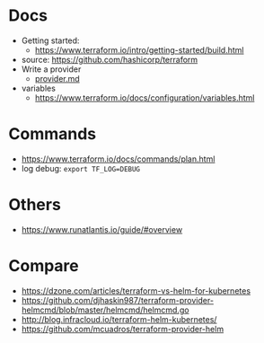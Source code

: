 # Docs
* Getting started: 
  * https://www.terraform.io/intro/getting-started/build.html
* source: https://github.com/hashicorp/terraform
* Write a provider
  * [provider.md](provider.md)
* variables
  * https://www.terraform.io/docs/configuration/variables.html

# Commands
* https://www.terraform.io/docs/commands/plan.html
* log debug: ```export TF_LOG=DEBUG```
 
# Others
* https://www.runatlantis.io/guide/#overview

# Compare
* https://dzone.com/articles/terraform-vs-helm-for-kubernetes
* https://github.com/djhaskin987/terraform-provider-helmcmd/blob/master/helmcmd/helmcmd.go
* http://blog.infracloud.io/terraform-helm-kubernetes/
* https://github.com/mcuadros/terraform-provider-helm

